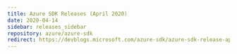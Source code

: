 ```yaml
---
title: Azure SDK Releases (April 2020)
date: 2020-04-14
sidebar: releases_sidebar
repository: azure/azure-sdk
redirect: https://devblogs.microsoft.com/azure-sdk/azure-sdk-release-april-2020/
---
```

